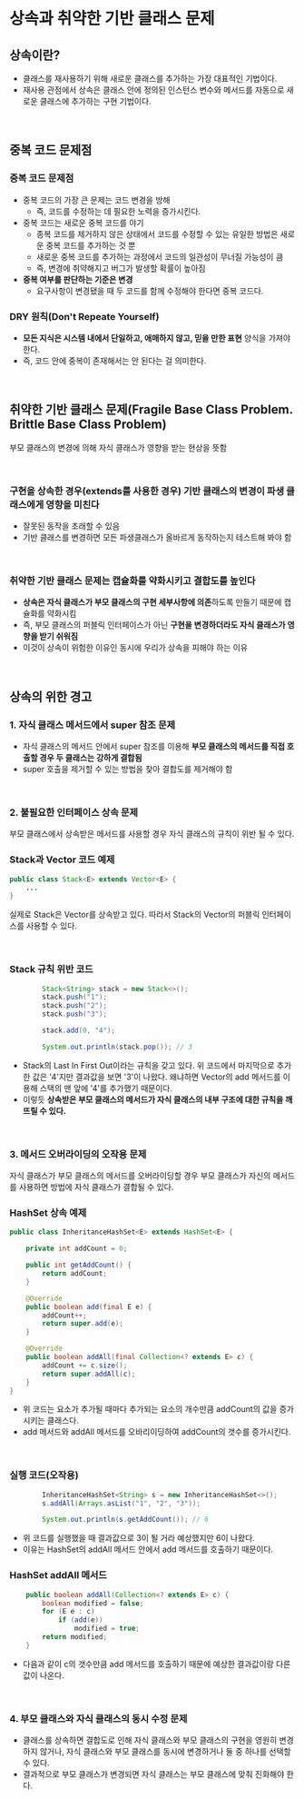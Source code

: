 



# 상속과 취약한 기반 클래스 문제

## 상속이란?

- 클래스를 재사용하기 위해 새로운 클래스를 추가하는 가장 대표적인 기법이다.
- 재사용 관점에서 상속은 클래스 안에 정의된 인스턴스 변수와 메서드를 자동으로 새로운 클래스에 추가하는 구현 기법이다.

</br >

## 중복 코드 문제점

### 중복 코드 문제점

- 중복 코드의 가장 큰 문제는 코드 변경을 방해
  - 즉, 코드를 수정하는 데 필요한 노력을 증가시킨다.
- 중복 코드는 새로운 중복 코드를 야기
  - 종복 코드를 제거하지 않은 상태에서 코드를 수정할 수 있는 유일한 방법은 새로운 중복 코드를 추가하는 것 뿐
  - 새로운 중복 코드를 추가하는 과정에서 코드의 일관성이 무너질 가능성이 큼
  - 즉, 변경에 취약해지고 버그가 발생할 확률이 높아짐
- **중복 여부를 판단하는 기준은 변경**
  - 요구사항이 변경됐을 때 두 코드를 함께 수정해야 한다면 중복 코드다.

### DRY 원칙(Don't Repeate Yourself)

- **모든 지식은 시스템 내에서 단일하고, 애매하지 않고, 믿을 만한 표현** 양식을 가져야 한다.
- 즉, 코드 안에 중복이 존재해서는 안 된다는 걸 의미한다.

</br >

## 취약한 기반 클래스 문제(Fragile Base Class Problem. Brittle Base Class Problem)

부모 클래스의 변경에 의해 자식 클래스가 영향을 받는 현상을 뜻함

</br >

### 구현을 상속한 경우(extends를 사용한 경우) 기반 클래스의 변경이 파생 클래스에게 영향을 미친다

- 잘못된 동작을 초래할 수 있음
- 기반 클래스를 변경하면 모든 파생클래스가 올바르게 동작하는지 테스트해 봐야 함

</br >

### 취약한 기반 클래스 문제는 캡슐화를 약화시키고 결합도를 높인다

- **상속은 자식 클래스가 부모 클래스의 구현 세부사항에 의존**하도록 만들기 때문에 캡슐화를 약화시킴
- 즉, 부모 클래스의 퍼블릭 인터페이스가 아닌 **구현을 변경하더라도 자식 클래스가 영향을 받기 쉬워짐**
- 이것이 상속이 위험한 이유인 동시에 우리가 상속을 피해야 하는 이유

</br >

## 상속의 위한 경고

### 1. 자식 클래스 메서드에서 super 참조 문제

- 자식 클래스의 메서드 안에서 super 참조를 이용해 **부모 클래스의 메서드를 직접 호출할 경우 두 클래스는 강하게 결합됨**
- super 호출을 제거할 수 있는 방법을 찾아 결합도를 제거해야 함

</br >

### 2. 불필요한 인터페이스 상속 문제

부모 클래스에서 상속받은 메서드를 사용할 경우 자식 클래스의 규칙이 위반 될 수 있다.

### Stack과 Vector 코드 예제

~~~java
public class Stack<E> extends Vector<E> {
    ...
}
~~~

실제로 Stack은 Vector를 상속받고 있다. 따라서 Stack의 Vector의 퍼블릭 인터페이스를 사용할 수 있다.

</br >

### Stack 규칙 위반 코드

~~~java
        Stack<String> stack = new Stack<>();
        stack.push("1");
        stack.push("2");
        stack.push("3");

        stack.add(0, "4");

        System.out.println(stack.pop()); // 3
~~~

- Stack의 Last In First Out이라는 규칙을 갖고 있다. 위 코드에서 마지막으로 추가한 값은 '4'지만 결과값을 보면 '3'이 나왔다. 왜냐하면 Vector의 add 메서드를 이용해 스택의 맨 앞에 '4'를 추가했기 때문이다.
- 이렇듯 **상속받은 부모 클래스의 메서드가 자식 클래스의 내부 구조에 대한 규칙을 깨뜨릴 수 있다.**

</br >

### 3. 메서드 오버라이딩의 오작용 문제

자식 클래스가 부모 클래스의 메서드를 오버라이딩할 경우 부모 클래스가 자신의 메서드를 사용하면 방법에 자식 클래스가 결합될 수 있다.

### HashSet 상속 예제

~~~java
public class InheritanceHashSet<E> extends HashSet<E> {

    private int addCount = 0;

    public int getAddCount() {
        return addCount;
    }

    @Override
    public boolean add(final E e) {
        addCount++;
        return super.add(e);
    }

    @Override
    public boolean addAll(final Collection<? extends E> c) {
        addCount += c.size();
        return super.addAll(c);
    }
}
~~~

- 위 코드는 요소가 추가될 때마다 추가되는 요소의 개수만큼 addCount의 값을 증가시키는 클래스다.
- add 메서드와 addAll 메서드를 오바리이딩하여 addCount의 갯수를 증가시킨다.

</br >

### 실행 코드(오작용)

~~~java
        InheritanceHashSet<String> s = new InheritanceHashSet<>();
        s.addAll(Arrays.asList("1", "2", "3"));

        System.out.println(s.getAddCount()); // 6
~~~

- 위 코드를 실행했을 때 결과값으로 3이 될 거라 예상했지만 6이 나왔다.
- 이유는 HashSet의 addAll 메서드 안에서 add 메서드를 호출하기 때문이다.

### HashSet addAll 메서드

~~~java
    public boolean addAll(Collection<? extends E> c) {
        boolean modified = false;
        for (E e : c)
            if (add(e))
                modified = true;
        return modified;
    }
~~~

- 다음과 같이 c의 갯수만큼 add 메서드를 호출하기 때문에 예상한 결과값이랑 다른 값이 나온다.

</br >

### 4. 부모 클래스와 자식 클래스의 동시 수정 문제

- 클래스를 상속하면 결합도로 인해 자식 클래스와 부모 클래스의 구현을 영원히 변경하지 않거나, 자식 클래스와 부모 클래스를 동시에 변경하거나 둘 중 하나를 선택할 수 있다.
- 결과적으로 부모 클래스가 변경되면 자식 클래스는 부모 클래스에 맞춰 진화해야 한다.

